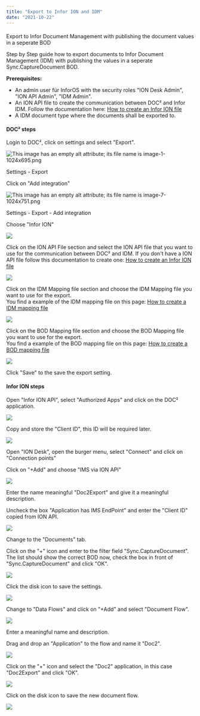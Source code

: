 ```yaml
---
title: "Export to Infor ION and IDM"
date: "2021-10-22"
---
```


####   
Export to Infor Document Management with publishing the document values in a seperate BOD

Step by Step guide how to export documents to Infor Document Management (IDM) with publishing the values in a seperate Sync.CaptureDocument BOD.

**Prerequisites:**

- An admin user für InforOS with the security roles "ION Desk Admin", "ION API Admin", "IDM Admin".
- An ION API file to create the communication between DOC² and Infor IDM. Follow the documentation here: [How to create an Infor ION file](/doc2/doc2app/export/infor/create-a-infor-ion-file/)
- A IDM document type where the documents shall be exported to.

#### DOC² steps

Login to DOC², click on settings and select "Export".

![This image has an empty alt attribute; its file name is image-1-1024x695.png](/_images/doc2/image-1-1024x695.png)

  
Settings - Export

Click on "Add integration"

![This image has an empty alt attribute; its file name is image-7-1024x751.png](/_images/doc2/image-7-1024x751.png)

Settings - Export - Add integration

Choose "Infor ION"

![](/_images/doc2/image-31-1024x342.png)

Click on the ION API File section and select the ION API file that you want to use for the communication between DOC² and IDM. If you don't have a ION API file follow this documentation to create one: [How to create an Infor ION file](/doc2/doc2app/export/infor/create-a-infor-ion-file/)

![](/_images/doc2/image-32-1024x347.png)

Click on the IDM Mapping file section and choose the IDM Mapping file you want to use for the export.  
You find a example of the IDM mapping file on this page: [How to create a IDM mapping file](/doc2/doc2app/export/infor/how-to-create-a-idm-mapping-file/)

![](/_images/doc2/image-33-1024x344.png)

Click on the BOD Mapping file section and choose the BOD Mapping file you want to use for the export.  
You find a example of the BOD mapping file on this page: [How to create a BOD mapping file](/doc2/doc2app/export/infor/how-to-create-a-bod-mapping-file/)

![](/_images/doc2/image-34-1024x343.png)

Click "Save" to the save the export setting.

#### Infor ION steps

Open "Infor ION API", select "Authorized Apps" and click on the DOC² application.

![](/_images/doc2/image-35.png)

Copy and store the "Client ID", this ID will be required later.

![](/_images/doc2/image-36.png)

Open "ION Desk", open the burger menu, select "Connect" and click on "Connection points"

Click on "+Add" and choose "IMS via ION API"

![](/_images/doc2/image-37.png)

Enter the name meaningful "Doc2Export" and give it a meaningful description.

Uncheck the box "Application has IMS EndPoint" and enter the "Client ID" copied from ION API.

![](/_images/doc2/image-39-1024x438.png)

Change to the "Documents" tab.

Click on the "+" icon and enter to the filter field "Sync.CaptureDocument". The list should show the correct BOD now, check the box in front of "Sync.CaptureDocument" and click "OK".

![](/_images/doc2/image-40-1024x944.png)

Click the disk icon to save the settings.

![](/_images/doc2/image-41.png)

Change to "Data Flows" and click on "+Add" and select "Document Flow".

![](/_images/doc2/image-43.png)

Enter a meaningful name and description.

Drag and drop an "Application" to the flow and name it "Doc2".

![](/_images/doc2/image-44.png)

Click on the "+" icon and select the "Doc2" application, in this case "Doc2Export" and click "OK".

![](/_images/doc2/image-45.png)

Click on the disk icon to save the new document flow.

![](/_images/doc2/image-46.png)
